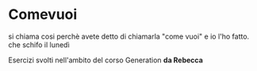 # Comevuoi
si chiama cosi perchè avete detto di chiamarla "come vuoi" e io l'ho fatto. 
che schifo il lunedì

Esercizi svolti nell'ambito del corso Generation **da Rebecca**
